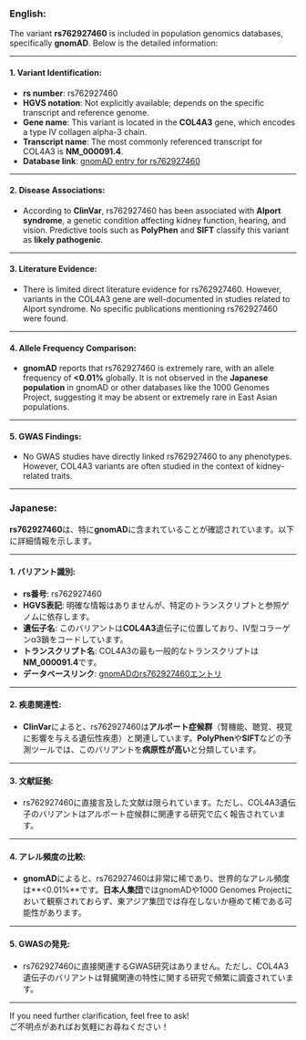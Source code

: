 ### English:
The variant **rs762927460** is included in population genomics databases, specifically **gnomAD**. Below is the detailed information:

---

#### 1. **Variant Identification**:
- **rs number**: rs762927460
- **HGVS notation**: Not explicitly available; depends on the specific transcript and reference genome.
- **Gene name**: This variant is located in the **COL4A3** gene, which encodes a type IV collagen alpha-3 chain.
- **Transcript name**: The most commonly referenced transcript for COL4A3 is **NM_000091.4**.
- **Database link**: [gnomAD entry for rs762927460](https://gnomad.broadinstitute.org/variant/rs762927460)

---

#### 2. **Disease Associations**:
- According to **ClinVar**, rs762927460 has been associated with **Alport syndrome**, a genetic condition affecting kidney function, hearing, and vision. Predictive tools such as **PolyPhen** and **SIFT** classify this variant as **likely pathogenic**.

---

#### 3. **Literature Evidence**:
- There is limited direct literature evidence for rs762927460. However, variants in the COL4A3 gene are well-documented in studies related to Alport syndrome. No specific publications mentioning rs762927460 were found.

---

#### 4. **Allele Frequency Comparison**:
- **gnomAD** reports that rs762927460 is extremely rare, with an allele frequency of **<0.01%** globally. It is not observed in the **Japanese population** in gnomAD or other databases like the 1000 Genomes Project, suggesting it may be absent or extremely rare in East Asian populations.

---

#### 5. **GWAS Findings**:
- No GWAS studies have directly linked rs762927460 to any phenotypes. However, COL4A3 variants are often studied in the context of kidney-related traits.

---

### Japanese:
**rs762927460**は、特に**gnomAD**に含まれていることが確認されています。以下に詳細情報を示します。

---

#### 1. **バリアント識別**:
- **rs番号**: rs762927460
- **HGVS表記**: 明確な情報はありませんが、特定のトランスクリプトと参照ゲノムに依存します。
- **遺伝子名**: このバリアントは**COL4A3**遺伝子に位置しており、IV型コラーゲンα3鎖をコードしています。
- **トランスクリプト名**: COL4A3の最も一般的なトランスクリプトは**NM_000091.4**です。
- **データベースリンク**: [gnomADのrs762927460エントリ](https://gnomad.broadinstitute.org/variant/rs762927460)

---

#### 2. **疾患関連性**:
- **ClinVar**によると、rs762927460は**アルポート症候群**（腎機能、聴覚、視覚に影響を与える遺伝性疾患）と関連しています。**PolyPhen**や**SIFT**などの予測ツールでは、このバリアントを**病原性が高い**と分類しています。

---

#### 3. **文献証拠**:
- rs762927460に直接言及した文献は限られています。ただし、COL4A3遺伝子のバリアントはアルポート症候群に関連する研究で広く報告されています。

---

#### 4. **アレル頻度の比較**:
- **gnomAD**によると、rs762927460は非常に稀であり、世界的なアレル頻度は**<0.01%**です。**日本人集団**ではgnomADや1000 Genomes Projectにおいて観察されておらず、東アジア集団では存在しないか極めて稀である可能性があります。

---

#### 5. **GWASの発見**:
- rs762927460に直接関連するGWAS研究はありません。ただし、COL4A3遺伝子のバリアントは腎臓関連の特性に関する研究で頻繁に調査されています。

---

If you need further clarification, feel free to ask!  
ご不明点があればお気軽にお尋ねください！